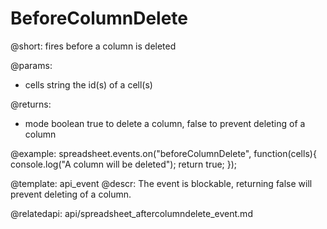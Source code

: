 BeforeColumnDelete
=============

@short: fires before a column is deleted
	
@params:
- cells		string		the id(s) of a cell(s)

@returns:
- mode		boolean		true to delete a column, false to prevent deleting of a column

@example:
spreadsheet.events.on("beforeColumnDelete", function(cells){
	console.log("A column will be deleted");
    return true;
});


@template:	api_event
@descr:
The event is blockable, returning false will prevent deleting of a column.


@relatedapi:
api/spreadsheet_aftercolumndelete_event.md